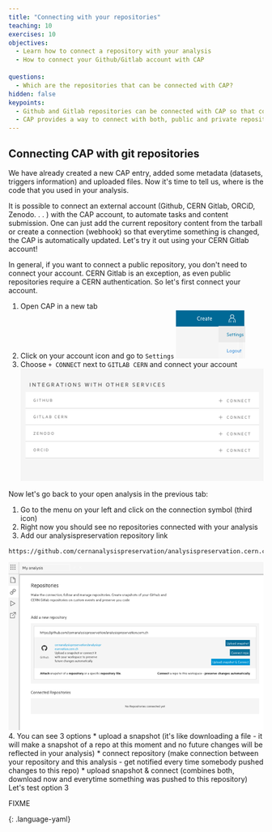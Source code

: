 ```yaml
---
title: "Connecting with your repositories"
teaching: 10
exercises: 10
objectives:
  - Learn how to connect a repository with your analysis
  - How to connect your Github/Gitlab account with CAP

questions:
  - Which are the repositories that can be connected with CAP?
hidden: false
keypoints:
  - Github and Gitlab repositories can be connected with CAP so that code/metadata updates are automatically propagated to the CAP system
  - CAP provides a way to connect with both, public and private repositories
---
```



## Connecting CAP with git repositories

We have already created a new CAP entry, added some metadata (datasets, triggers information) and uploaded files. Now it's time to tell us, where is the code that you used in your analysis.

It is possible to connect an external account (Github, CERN Gitlab, ORCiD, Zenodo. . . ) with the CAP account, to automate tasks and content submission. One can just add the current repository content from the tarball or create a connection (webhook) so that everytime
something is changed, the CAP is automatically updated. Let's try it out using your CERN Gitlab account!

In general, if you want to connect a public repository, you don't need to connect your account. CERN Gitlab is an exception, as
 even public repositories require a CERN authentication. So let's first connect your account.


1. Open CAP in a new tab
2. Click on your account icon and go to `Settings`
![](../fig/connect.png)
3. Choose `+ CONNECT` next to `GITLAB CERN` and connect your account
![](../fig/connections.png)

Now let's go back to your open analysis in the previous tab:
1. Go to the menu on your left and click on the connection symbol (third icon)
2. Right now you should see no repositories connected with your analysis
3. Add our analysispreservation repository link
~~~
https://github.com/cernanalysispreservation/analysispreservation.cern.ch
~~~
![](../fig/repositories.png)
4. You can see 3 options
    * upload a snapshot (it's like downloading a file - it will make a snapshot of a repo at this moment and no future changes will be reflected in your analysis)
    * connect repository (make connection between your repository and this analysis - get notified every time somebody pushed changes to this repo)
    * upload snapshot & connect (combines both, download now and everytime something was pushed to this repository)
Let's test option 3

FIXME

{: .language-yaml}
